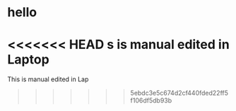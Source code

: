 # hello
<<<<<<< HEAD
s is manual
edited in Laptop
=======
This is manual
edited in Lap
>>>>>>> 5ebdc3e5c674d2cf440fded22ff5f106df5db93b
